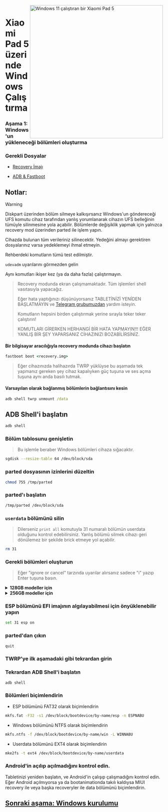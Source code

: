 <img align="right" src="https://raw.githubusercontent.com/erdilS/Port-Windows-11-Xiaomi-Pad-5/main/nabu.png" width="425" alt="Windows 11 çalıştıran bir Xiaomi Pad 5">


# Xiaomi Pad 5 üzerinde Windows Çalıştırma

### Aşama 1: Windows'un yükleneceği bölümleri oluşturma

### Gerekli Dosyalar

- [Recovery İmajı](https://github.com/erdilS/Port-Windows-11-Xiaomi-Pad-5/releases/download/1.0/recovery.img)

- [ADB & Fastboot](https://developer.android.com/studio/releases/platform-tools)

## Notlar:
> [!WARNING]
> Diskpart üzerinden bölüm silmeye kalkışırsanız Windows'un göndereceği UFS komutu cihaz tarafından yanlış yorumlanarak cihazın UFS belleğinin tümüyle silinmesine yola açabilir. Bölümlerde değişiklik yapmak için yalnızca recovery mod üzerinden parted ile işlem yapın.
> 
> Cihazda bulunan tüm verileriniz silinecektir. Yedeğini almayı gerektiren dosyalarınız varsa yedeklemeyi ihmal etmeyin.
> 
> Rehberdeki komutların tümü test edilmiştir.
> 
> `udevadm` uyarılarını görmezden gelin
> 
 Aynı komutları ikişer kez (ya da daha fazla) çalıştırmayın.
> 
> Recovery modunda ekran çalışmamaktadır. Tüm işlemleri shell vasıtasıyla yapacağız.
> 
> Eğer hata yaptığınızı düşünüyorsanız TABLETİNİZİ YENİDEN BAŞLATMAYIN ve [Telegram grubumuzdan](https://t.me/nabuwoa) yardım isteyin.
>
> 
> Komutların hepsini birden çalıştırmak yerine sırayla teker teker çalıştırın!
>
> 
> KOMUTLARI GİRERKEN HERHANGİ BİR HATA YAPMAYIN!!! EĞER YANLIŞ BİR ŞEY YAPARSANIZ CİHAZINIZI BOZABİLİRSİNİZ.

#### Bir bilgisayar aracılığıyla recovery modunda cihazı başlatın
```cmd
fastboot boot <recovery.img>
```
> Eğer cihazınızda halihazırda TWRP yüklüyse bu aşamada tek yapmanız gereken şey cihaz kapalıyken güç tuşuna ve ses açma tuşuna aynı anda basılı tutmak.

#### Varsayılan olarak bağlanmış bölümlerin bağlantısını kesin
```cmd
adb shell twrp unmount /data
```

## ADB Shell'i başlatın
```cmd
adb shell
```

### Bölüm tablosunu genişletin
> Bu işlemle beraber Windows bölümleri cihaza sığacaktır.
```sh
sgdisk --resize-table 64 /dev/block/sda
```

### parted dosyasının izinlerini düzeltin
```sh
chmod 755 /tmp/parted
```

### parted'ı başlatın
```sh
/tmp/parted /dev/block/sda
```


### `userdata` bölümünü silin
> Dilerseniz
>  `print all`
> komutuyla 31 numaralı bölümün userdata olduğunu kontrol edebilirsiniz. Yanlış bölümü silmek cihazı geri dönülemez bir şekilde brick etmeye yol açabilir.
```sh
rm 31
```

### Gerekli bölümleri oluşturun
> Eğer "ignore or cancel" tarzında uyarılar alırsanız sadece "i" yazıp Enter tuşuna basın.

<details>
<summary><b><strong>128GB modeller için</strong></b></summary>

- ESP bölümünü oluşturun (Windows önyükleme yöneticisini ve EFI dosyalarını barındırır)
```sh
mkpart esp fat32 10.9GB 11.4GB
```

- Windows'un yükleneceği ana bölümü oluşturun
```sh
mkpart win ntfs 11.4GB 70.2GB
```

- Android'in data bölümünü oluşturun
```sh
mkpart userdata ext4 70.2GB 126GB
```
  </summary>
</details>

<details>
<summary><b><strong>256GB modeller için</strong></b></summary>

- ESP bölümünü oluşturun (Windows önyükleme yöneticisini ve EFI dosyalarını barındırır)
```sh
mkpart esp fat32 10.9GB 11.4GB
```

- Windows'un yükleneceği ana bölümü oluşturun
```sh
mkpart win ntfs 11.4GB 120.8GB
```

- Android'in data bölümünü oluşturun
```sh
mkpart userdata ext4 120.8GB 254GB
```
  </summary>
</details>

### ESP bölümünü EFI imajının algılayabilmesi için önyüklenebilir yapın
```sh
set 31 esp on
```

### parted'dan çıkın
```sh
quit
```

### TWRP'ye ilk aşamadaki gibi tekrardan girin

### Tekrardan ADB Shell'i başlatın
```cmd
adb shell
```

### Bölümleri biçimlendirin
-  ESP bölümünü FAT32 olarak biçimlendirin
```sh
mkfs.fat -F32 -s1 /dev/block/bootdevice/by-name/esp -n ESPNABU
```

-  Windows bölümünü NTFS olarak biçimlendirin
```sh
mkfs.ntfs -f /dev/block/bootdevice/by-name/win -L WINNABU
```

-  Userdata bölümünü EXT4 olarak biçimlendirin
```sh
mke2fs -t ext4 /dev/block/bootdevice/by-name/userdata
```

### Android'in açılıp açılmadığını kontrol edin.
Tabletinizi yeniden başlatın, ve Android'in çalışıp çalışmadığını kontrol edin.
Eğer Android açılmıyorsa ya da bootanimationda takılı kaldıysa MIUI recovery ile veya başka recoveryler ile data bölümünü biçimlendirin.

## [Sonraki aşama: Windows kurulumu](/guide/Turkish/2-install-tr.md)
